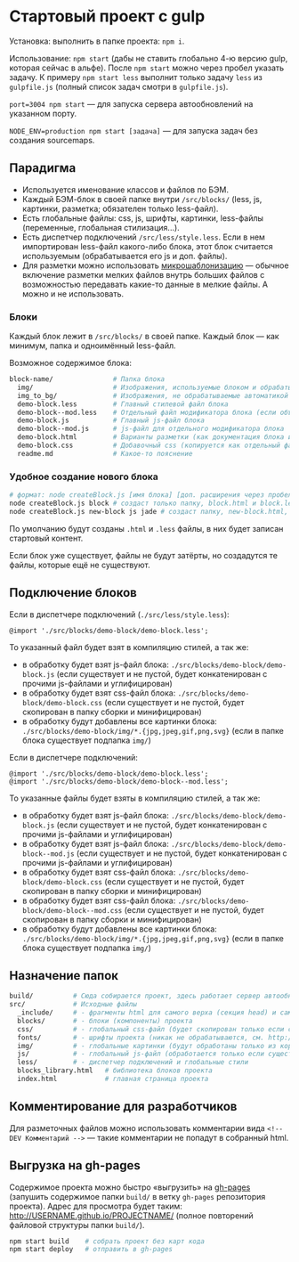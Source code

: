 # Стартовый проект с gulp

Установка: выполнить в папке проекта: `npm i`.

Использование: `npm start` (дабы не ставить глобально 4-ю версию gulp, которая сейчас в альфе). После `npm start` можно через пробел указать задачу. К примеру `npm start less` выполнит только задачу `less` из `gulpfile.js` (полный список задач смотри в `gulpfile.js`).

`port=3004 npm start` — для запуска сервера автообновлений на указанном порту.

`NODE_ENV=production npm start [задача]` — для запуска задач без создания sourcemaps.



## Парадигма

- Используется именование классов и файлов по БЭМ.
- Каждый БЭМ-блок в своей папке внутри `/src/blocks/` (less, js, картинки, разметка; обязателен только less-файл).
- Есть глобальные файлы: css, js, шрифты, картинки, less-файлы (переменные, глобальная стилизация...).
- Есть диспетчер подключений `/src/less/style.less`. Если в нем импортирован less-файл какого-либо блока, этот блок считается используемым (обрабатывается его js и доп. файлы).
- Для разметки можно использовать [микрошаблонизацию](https://www.npmjs.com/package/gulp-file-include) — обычное включение разметки мелких файлов внутрь больших файлов с возможностью передавать какие-то данные в мелкие файлы. А можно и не использовать.



### Блоки

Каждый блок лежит в `/src/blocks/` в своей папке. Каждый блок — как минимум, папка и одноимённый less-файл.

Возможное содержимое блока:

```bash
block-name/               # Папка блока
  img/                    # Изображения, используемые блоком и обрабатываемые автоматикой сборки
  img_to_bg/              # Изображения, не обрабатываемые автоматикой сборки
  demo-block.less         # Главный стилевой файл блока
  demo-block--mod.less    # Отдельный файл модификатора блока (если объемный и нужен не на всех проектах)
  demo-block.js           # Главный js-файл блока
  demo-block--mod.js      # js-файл для отдельного модификатора блока
  demo-block.html         # Варианты разметки (как документация блока или как вставляемый микрошаблонизатором фрагмент)
  demo-block.css          # Добавочный css (копируется как отдельный файл в `build/css`)
  readme.md               # Какое-то пояснение
```

### Удобное создание нового блока


```bash
# формат: node createBlock.js [имя блока] [доп. расширения через пробел]
node createBlock.js block # создаст только папку, block.html и block.less
node createBlock.js new-block js jade # создаст папку, new-block.html, new-block.less, new-block.js, new-block.jade
```

По умолчанию будут созданы `.html` и `.less` файлы, в них будет записан стартовый контент.

Если блок уже существует, файлы не будут затёрты, но создадутся те файлы, которые ещё не существуют.



## Подключение блоков

Если в диспетчере подключений (`./src/less/style.less`):

```
@import './src/blocks/demo-block/demo-block.less';
```

То указанный файл будет взят в компиляцию стилей, а так же:
- в обработку будет взят js-файл блока: `./src/blocks/demo-block/demo-block.js` (если существует и не пустой, будет конкатенирован с прочими js-файлами и углифицирован)
- в обработку будет взят css-файл блока: `./src/blocks/demo-block/demo-block.css` (если существует и не пустой, будет скопирован в папку сборки и минифицирован)
- в обработку будут добавлены все картинки блока: `./src/blocks/demo-block/img/*.{jpg,jpeg,gif,png,svg}` (если в папке блока существует подпапка `img/`)

Если в диспетчере подключений:

```
@import './src/blocks/demo-block/demo-block.less';
@import './src/blocks/demo-block/demo-block--mod.less';
```

То указанные файлы будет взяты в компиляцию стилей, а так же:
- в обработку будет взят js-файл блока: `./src/blocks/demo-block/demo-block.js` (если существует и не пустой, будет конкатенирован с прочими js-файлами и углифицирован)
- в обработку будет взят js-файл блока: `./src/blocks/demo-block/demo-block--mod.js` (если существует и не пустой, будет конкатенирован с прочими js-файлами и углифицирован)
- в обработку будет взят css-файл блока: `./src/blocks/demo-block/demo-block.css` (если существует и не пустой, будет скопирован в папку сборки и минифицирован)
- в обработку будет взят css-файл блока: `./src/blocks/demo-block/demo-block--mod.css` (если существует и не пустой, будет скопирован в папку сборки и минифицирован)
- в обработку будут добавлены все картинки блока: `./src/blocks/demo-block/img/*.{jpg,jpeg,gif,png,svg}` (если в папке блока существует подпапка `img/`)



## Назначение папок

```bash
build/          # Сюда собирается проект, здесь работает сервер автообновлений.
src/            # Исходные файлы
  _include/     # - фрагменты html для самого верха (секция head) и самого низа (перед закрывающим body) страницы
  blocks/       # - блоки (компоненты) проекта
  css/          # - глобальный css-файл (будет скопирован только если существует и не пустой)
  fonts/        # - шрифты проекта (никак не обрабатываются, см. http://jaicab.com/localFont/)
  img/          # - глобальные картинки (будут обработаны только из корня этой папки, подпапки игнорируются)
  js/           # - глобальный js-файл (обработается только если существует и не пустой), фреймворки (только копируются, могут быть подключены вручную)
  less/         # - диспетчер подключений и глобальные стили
  blocks_library.html   # библиотека блоков проекта
  index.html            # главная страница проекта
```



## Комментирование для разработчиков

Для разметочных файлов можно использовать комментарии вида `<!--DEV Комментарий -->` — такие комментарии не попадут в собранный html.



## Выгрузка на gh-pages

Содержимое проекта можно быстро «выгрузить» на [gh-pages](https://help.github.com/articles/user-organization-and-project-pages/#project-pages) (запушить содержимое папки `build/` в ветку `gh-pages` репозитория проекта). Адрес для просмотра будет таким: http://USERNAME.github.io/PROJECTNAME/ (полное повторений файловой структуры папки `build/`).


```bash
npm start build    # собрать проект без карт кода
npm start deploy   # отправить в gh-pages
```
